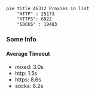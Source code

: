 
```mermaid
pie title 46312 Proxies in list
    "HTTP" : 25173
    "HTTPS": 6922
    "SOCKS" : 19483
```

### Some Info
#### Average Timeout

- mixed: 3.0s
- http: 1.5s
- https: 8.6s
- socks: 6.2s